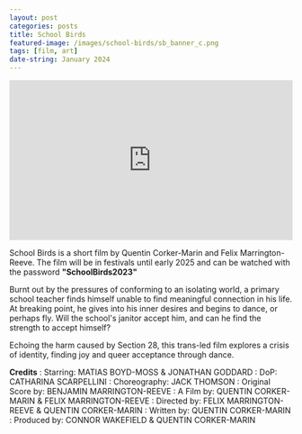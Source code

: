 ```yaml
---
layout: post
categories: posts
title: School Birds
featured-image: /images/school-birds/sb_banner_c.png
tags: [film, art]
date-string: January 2024
---
```


<center>
<div style="padding:56.25% 0 0 0;position:relative;"><iframe src="https://player.vimeo.com/video/888401240?badge=0&amp;autopause=0&amp;player_id=0&amp;app_id=58479" frameborder="0" allow="autoplay; fullscreen; picture-in-picture; clipboard-write" style="position:absolute;top:0;left:0;width:100%;height:100%;" title="School Birds"></iframe></div><script src="https://player.vimeo.com/api/player.js"></script>
</center>

School Birds is a short film by Quentin Corker-Marin and Felix Marrington-Reeve. The film will be in festivals until early 2025 and can be watched with the password **"SchoolBirds2023"**

Burnt out by the pressures of conforming to an isolating world, a primary school teacher finds himself unable to find meaningful connection in his life. At breaking point, he gives into his inner desires and begins to dance, or perhaps fly. Will the school's janitor accept him, and can he find the strength to accept himself?

Echoing the harm caused by Section 28, this trans-led film explores a crisis of identity, finding joy and queer acceptance through dance.

**Credits**
: Starring: MATIAS BOYD-MOSS & JONATHAN GODDARD
: DoP: CATHARINA SCARPELLINI
: Choreography: JACK THOMSON
: Original Score by: BENJAMIN MARRINGTON-REEVE
: A Film by: QUENTIN CORKER-MARIN & FELIX MARRINGTON-REEVE
: Directed by: FELIX MARRINGTON-REEVE & QUENTIN CORKER-MARIN
: Written by: QUENTIN CORKER-MARIN
: Produced by: CONNOR WAKEFIELD & QUENTIN CORKER-MARIN
